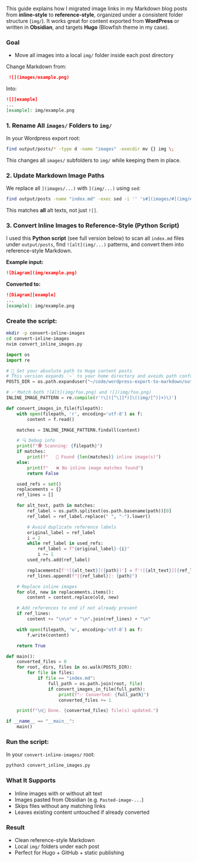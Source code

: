 
This guide explains how I migrated image links in my Markdown blog posts from **inline-style** to **reference-style**, organized under a consistent folder structure (`img/`). It works great for content exported from **WordPress** or written in **Obsidian**, and targets **Hugo** (Blowfish theme in my case).

### Goal

- Move all images into a local `img/` folder inside each post directory

Change Markdown from:

```markdown
 ![](images/example.png)
```

Into:

```markdown
![][example]  
...  
[example]: img/example.png
```

### 1. Rename All `images/` Folders to `img/`

In your Wordpress export root:

```bash
find output/posts/* -type d -name "images" -execdir mv {} img \;
```

This changes all `images/` subfolders to `img/` while keeping them in place.

### 2. Update Markdown Image Paths

We replace all `](images/...)` with `](img/...)` using `sed`:
```bash
find output/posts -name "index.md" -exec sed -i '' 's#](images/#](img/#g' {} +
```

This matches **all** alt texts, not just `![]`.

### 3. Convert Inline Images to Reference-Style (Python Script)

I used this **Python script** (see full version below) to scan all `index.md` files under `output/posts`, find `![alt](img/...)` patterns, and convert them into reference-style Markdown.

**Example input:**

```markdown
![Diagram](img/example.png)
```

**Converted to:**

```markdown
![Diagram][example]  
...  
[example]: img/example.png
```

### Create the script:

```bash
mkdir -p convert-inline-images
cd convert-inline-images
nvim convert_inline_images.py
```

```python
import os
import re

# 🔧 Set your absolute path to Hugo content posts
# This version expands `~` to your home directory and avoids path confusion
POSTS_DIR = os.path.expanduser("~/code/wordpress-export-to-markdown/output/posts")

# ✅ Match both ![Alt](img/foo.png) and ![](img/foo.png)
INLINE_IMAGE_PATTERN = re.compile(r'!\[([^\]]*)]\((img/[^)]+)\)')

def convert_images_in_file(filepath):
    with open(filepath, 'r', encoding='utf-8') as f:
        content = f.read()

    matches = INLINE_IMAGE_PATTERN.findall(content)

    # 🔍 Debug info
    print(f"🕵️ Scanning: {filepath}")
    if matches:
        print(f"   🎯 Found {len(matches)} inline image(s)")
    else:
        print(f"   ❌ No inline image matches found")
        return False

    used_refs = set()
    replacements = {}
    ref_lines = []

    for alt_text, path in matches:
        ref_label = os.path.splitext(os.path.basename(path))[0]
        ref_label = ref_label.replace(" ", "-").lower()

        # Avoid duplicate reference labels
        original_label = ref_label
        i = 2
        while ref_label in used_refs:
            ref_label = f"{original_label}-{i}"
            i += 1
        used_refs.add(ref_label)

        replacements[f'![{alt_text}]({path})'] = f'![{alt_text}][{ref_label}]'
        ref_lines.append(f"[{ref_label}]: {path}")

    # Replace inline images
    for old, new in replacements.items():
        content = content.replace(old, new)

    # Add references to end if not already present
    if ref_lines:
        content += "\n\n" + "\n".join(ref_lines) + "\n"

    with open(filepath, 'w', encoding='utf-8') as f:
        f.write(content)

    return True

def main():
    converted_files = 0
    for root, dirs, files in os.walk(POSTS_DIR):
        for file in files:
            if file == "index.md":
                full_path = os.path.join(root, file)
                if convert_images_in_file(full_path):
                    print(f"✅ Converted: {full_path}")
                    converted_files += 1

    print(f"\n🎉 Done. {converted_files} file(s) updated.")

if __name__ == "__main__":
    main()
```
### Run the script:

In your `convert-inline-images/` root:
```bash
python3 convert_inline_images.py
```

### What It Supports

- Inline images with or without alt text
- Images pasted from Obsidian (e.g. `Pasted-image-...`)
- Skips files without any matching links
- Leaves existing content untouched if already converted

### Result

- Clean reference-style Markdown
- Local `img/` folders under each post
- Perfect for Hugo + GitHub + static publishing